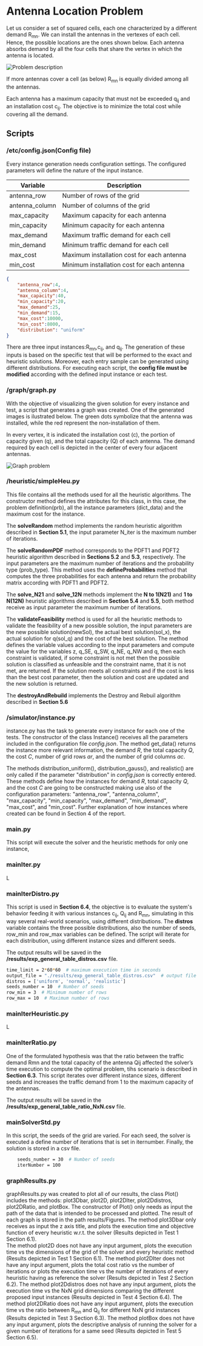 # Antenna Location Problem

Let us consider a set of squared cells, each one characterized by a different demand R<sub>mn</sub>. We can
install the antennas in the vertexes of each cell. Hence, the possible locations are the ones shown
below. Each antenna absorbs demand by all the four cells that share the vertex in which the
antenna is located.

![Problem description](images/problemDescription.PNG)

If more antennas cover a cell (as below) R<sub>mn</sub> is equally divided among all the antennas.

Each antenna has a maximum capacity that must not be exceeded q<sub>ij</sub> and an installation cost c<sub>ij</sub>.
The objective is to minimize the total cost while covering all the demand.

## Scripts
### /etc/config.json(Config file)
Every instance generation needs configuration settings. The configured parameters will define the nature of the input instance.

| Variable | Description |
| ------------- | ------------------------- |
| antenna_row|     Number of rows of the grid |
| antenna_column|   Number of columns of the grid  |
| max_capacity|     Maximum capacity for each antenna |
| min_capacity|   Minimum capacity for each antenna|
| max_demand|    Maximum traffic demand for each cell|
| min_demand|    Minimum traffic demand for each cell |
| max_cost|      Maximum installation cost for each antenna |
| min_cost|     Minimum installation cost for each antenna |
 
```json
{
	"antenna_row":4, 
	"antenna_column":4,
	"max_capacity":40,
	"min_capacity":20,
	"max_demand":25,
	"min_demand":15,
	"max_cost":10000,
	"min_cost":8000,
	"distribution": "uniform"
}
```
There are three input instances:R<sub>mn</sub>,c<sub>ij</sub>, and q<sub>ij</sub>. The generation of these inputs is based on the specific test that will be performed to the exact and heuristic solutions. Moreover, each entry sample can be generated using different distributions.
For executing each script, the **config file must be modified** according with the defined input instance or each test.

### /graph/graph.py

With the objective of visualizing the given solution for every instance and test, a script that generates a graph was created. One of the generated images is ilustrated below. The green dots symbolize that the antenna was installed, while the red represent the non-installation of them. 

In every vertex, it is indicated the installation cost (c), the portion of capacity given (q), and the total capacity (Q) of each antenna. The demand required by each cell is depicted in the center of every four adjacent antennas.

![Graph problem](images/graph.png)
### /heuristic/simpleHeu.py
This file contains all the methods used for all the heuristic algorithms. The constructor method defines the attributes for this class, in this case, the problem definition(prb), all the instance parameters (dict_data) and the maximum cost for the instance.

The **solveRandom** method implements the random heuristic algorithm described in **Section 5.1**, the input parameter N_iter is the maximum number of iterations.

The **solveRandomPDF** method corresponds to the PDFT1 and PDFT2 heuristic algorithm described in **Sections 5.2** and **5.3**, respectively. The input parameters are the maximum number of iterations and the probability type (prob_type). This method uses the **defineProbabilities** method that computes the three probabilities for each antenna and return the probability matrix according with PDFT1 and PDFT2.

 The **solve_N21** and **solve_12N** methods implement the **N to 1(N21)** and **1 to N(12N)** heuristic algorithms described in **Section 5.4** and **5.5**, both method receive as input parameter the maximum number of iterations.  
 
 The **validateFeasibility** method is used for all the heuristic methods to validate the feasibility of a new possible solution, the input parameters are the new possible solution(newSol), the actual best solution(sol_x), the actual solution for q(sol_q) and the cost of the best solution. The method defines the variable values according to the input parameters and compute the value for the variables z, q_SE, q_SW, q_NE, q_NW and q, then each constraint is validated, if some constraint is not met then the possible solution is classified as unfeasible and the constraint name, that it is not met, are returned. If the solution meets all constraints and if the cost is less than the best cost parameter, then the solution and cost are updated and the new solution is returned.
 
 The **destroyAndRebuild** implements the Destroy and Rebuil algorithm described in **Section 5.6**

### /simulator/instance.py
instance.py has the task to generate every instance for each one of the tests. The constructor of the class Instance() receives all the parameters included in the configuration file *config.json*.
The method get_data() returns the instance more relevant information, the demand *R*, the total capacity *Q*, the cost *C*, number of grid rows *ar*, and the number of grid columns *ac*.

The methods distribution_uniform(), distribution_gauss(), and realistic() are only called if the parameter "distribution" in *config.json* is correctly entered.
These methods define how the instances for demand *R*, total capacity *Q*, and the cost *C* are going to be constructed making use also of the configuration parameters: "antenna_row",	"antenna_column", "max_capacity", "min_capacity", "max_demand", "min_demand", "max_cost", and "min_cost". 
Further explanation of how instances where created can be found in Section 4 of the report.
### main.py
This script will execute the solver and the heuristic methods for only one instance, 
### mainIter.py
L
### mainIterDistro.py
This script is used in **Section 6.4**, the objective is to evaluate the system's behavior feeding it with various instances c<sub>ij</sub>, Q<sub>ij</sub> and R<sub>mn</sub>, simulating in this way several real-world scenarios, using different distributions.
The **distros** variable contains the three possible distributions, also the number of seeds, row_min and row_max variables can be defined. The script will iterate for each distribution, using different instance sizes and different seeds. 

The output results will be saved in the **/results/exp_general_table_distros.csv** file.


```bash
time_limit = 2*60*60  # maximum execution time in seconds
output_file = "./results/exp_general_table_distros.csv"  # output file
distros = ['uniform', 'normal', 'realistic']
seeds_number = 10  # Number of seeds
row_min = 3  # Minimum number of rows
row_max = 10  # Maximum number of rows
```

### mainIterHeuristic.py
L
### mainIterRatio.py
One of the formulated hypothesis was that the ratio between the traffic demand Rmn and the total capacity of the antenna Qij affected the solver’s time execution to compute the optimal problem, tihs scenario is described in **Section 6.3**. This script iterates over different instance sizes, different seeds and increases the traffic demand from 1 to the maximum capacity of the antennas.

The output results will be saved in the **/results/exp_general_table_ratio_NxN.csv** file.

### mainSolverStd.py


In this script, the seeds of the grid are varied. For each seed, the solver is executed a define number of iterations that is set in iternumber. Finally, the solution is stored in a csv file.

```bash
    seeds_number = 30  # Number of seeds
    iterNumber = 100
```


### graphResults.py
graphResults.py was created to plot all of our results, the class Plot() includes the methods: plot3Dbar, plot2D, plot2DIter, plot2Ddistros, plot2DRatio, and plotBox. The constructor of Plot() only needs as input the path of the data that is intended to be processed and plotted. The result of each graph is stored in the path results/Figures. 
The method plot3Dbar only receives as input the z axis title, and plots the execution time and objective function of every heuristic w.r.t. the solver (Results depicted in Test 1 Section 6.1).  
The method plot2D does not have any input argument, plots the execution time vs the dimensions of the grid of the solver and every heuristic method (Results depicted in Test 1 Section 6.1). 
The method plot2DIter does not have any input argument, plots the total cost ratio vs the number of iterations or plots the execution time vs the number of iterations of every heuristic having as reference the solver (Results depicted in Test 2 Section 6.2).
The method plot2Ddistros does not have any input argument, plots the execution time vs the NxN grid dimensions comparing the different proposed input instances (Results depicted in Test 4 Section 6.4).
The method plot2DRatio does not have any input argument, plots the execution time vs the ratio between R<sub>mn</sub> and Q<sub>ij</sub> for different NxN grid instances (Results depicted in Test 3 Section 6.3).
The method plotBox does not have any input argument, plots the descriptive analysis of running the solver for a given number of iterations for a same seed (Results depicted in Test 5 Section 6.5).  



